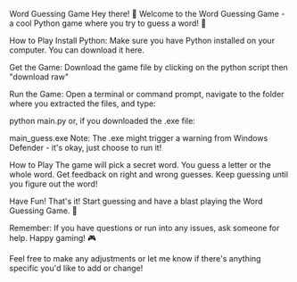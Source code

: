 Word Guessing Game
Hey there! 👋 Welcome to the Word Guessing Game - a cool Python game where you try to guess a word! 🎉

How to Play
Install Python:
Make sure you have Python installed on your computer. You can download it here.

Get the Game:
Download the game file by clicking on the python script then "download raw"

Run the Game:
Open a terminal or command prompt, navigate to the folder where you extracted the files, and type:

python main.py
or, if you downloaded the .exe file:

main_guess.exe
Note: The .exe might trigger a warning from Windows Defender - it's okay, just choose to run it!

How to Play
The game will pick a secret word.
You guess a letter or the whole word.
Get feedback on right and wrong guesses.
Keep guessing until you figure out the word!

Have Fun!
That's it! Start guessing and have a blast playing the Word Guessing Game. 🚀

Remember: If you have questions or run into any issues, ask someone for help. Happy gaming! 🎮

Feel free to make any adjustments or let me know if there's anything specific you'd like to add or change!
